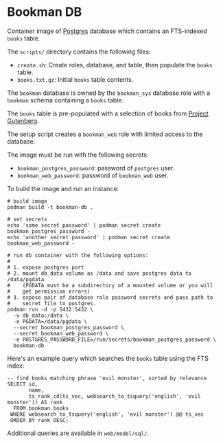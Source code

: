 # Bookman DB

Container image of [Postgres][] database which contains an FTS-indexed
`books` table.

The `scripts/` directory contains the following files:

* `create.sh`: Create roles, database, and table, then populate the
  `books` table.
* `books.txt.gz`: Initial `books` table contents.

The `bookman` database is owned by the `bookman_sys` database role with
a `bookman` schema containing a `books` table.

The `books` table is pre-populated with a selection of books from
[Project Gutenberg][].

The setup script creates a `bookman_web` role with limited access to
the database.

The image must be run with the following secrets:

* `bookman_postgres_password`: password of `postgres` user.
* `bookman_web_password`: password of `bookman_web` user.

To build the image and run an instance:

    # build image
    podman build -t bookman-db .

    # set secrets
    echo 'some secret password' | podman secret create bookman_postgres_password -
    echo 'another secret password' | podman secret create bookman_web_password -

    # run db container with the following options:
    #
    # 1. expose postgres port
    # 2. mount db_data volume as /data and save postgres data to /data/pgdata
    #    (PGDATA must be a subdirectory of a mounted volume or you will
    #    get permission errors)
    # 3. expose pair of database role password secrets and pass path to
    #    secret file to postgres.
    podman run -d -p 5432:5432 \
      -v db_data:/data \
      -e PGDATA=/data/pgdata \
      --secret bookman_postgres_password \
      --secret bookman_web_password \
      -e POSTGRES_PASSWORD_FILE=/run/secrets/bookman_postgres_password \
      bookman-db

Here's an example query which searches the `books` table using the FTS
index:

    -- find books matching phrase 'evil monster', sorted by relevance
    SELECT id,
           name,
           ts_rank_cd(ts_vec, websearch_to_tsquery('english', 'evil monster')) AS rank
      FROM bookman.books
     WHERE websearch_to_tsquery('english', 'evil monster') @@ ts_vec
     ORDER BY rank DESC;

Additional queries are available in `web/model/sql/`.

[postgres]: https://www.postgresql.org/
  "PostgreSQL database server."
[project gutenberg]: https://www.gutenberg.org/
  "Project Gutenberg"
